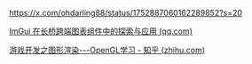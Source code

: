 https://x.com/ohdarling88/status/1752887060162289852?s=20

[ImGui 在长桥跨端图表组件中的探索与应用 (qq.com)](https://mp.weixin.qq.com/s/-_NLEbonjEl1F2kyA0yx_A)

[游戏开发之图形渲染---OpenGL学习 - 知乎 (zhihu.com)](https://www.zhihu.com/column/c_1693426472336011265)